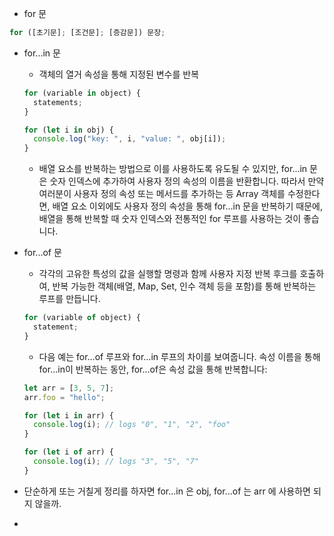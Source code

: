 - for 문

```jsx
for ([초기문]; [조건문]; [증감문]) 문장;
```

- for...in 문

  - 객체의 열거 속성을 통해 지정된 변수를 반복

  ```jsx
  for (variable in object) {
    statements;
  }
  ```

  ```jsx
  for (let i in obj) {
    console.log("key: ", i, "value: ", obj[i]);
  }
  ```

  - 배열 요소를 반복하는 방법으로 이를 사용하도록 유도될 수 있지만, for...in 문은 숫자 인덱스에 추가하여 사용자 정의 속성의 이름을 반환합니다. 따라서 만약 여러분이 사용자 정의 속성 또는 메서드를 추가하는 등 Array 객체를 수정한다면, 배열 요소 이외에도 사용자 정의 속성을 통해 for...in 문을 반복하기 때문에, 배열을 통해 반복할 때 숫자 인덱스와 전통적인 for 루프를 사용하는 것이 좋습니다.

- for...of 문

  - 각각의 고유한 특성의 값을 실행할 명령과 함께 사용자 지정 반복 후크를 호출하여, 반복 가능한 객체(배열, Map, Set, 인수 객체 등을 포함)를 통해 반복하는 루프를 만듭니다.

  ```jsx
  for (variable of object) {
    statement;
  }
  ```

  - 다음 예는 for...of 루프와 for...in 루프의 차이를 보여줍니다. 속성 이름을 통해 for...in이 반복하는 동안, for...of은 속성 값을 통해 반복합니다:

  ```jsx
  let arr = [3, 5, 7];
  arr.foo = "hello";

  for (let i in arr) {
    console.log(i); // logs "0", "1", "2", "foo"
  }

  for (let i of arr) {
    console.log(i); // logs "3", "5", "7"
  }
  ```

- 단순하게 또는 거칠게 정리를 하자면 for...in 은 obj, for...of 는 arr 에 사용하면 되지 않을까.
-
